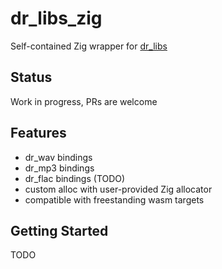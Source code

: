 # dr_libs_zig

Self-contained Zig wrapper for [dr_libs](https://github.com/mackron/dr_libs)

## Status
Work in progress, PRs are welcome

## Features
- dr_wav bindings
- dr_mp3 bindings
- dr_flac bindings (TODO)
- custom alloc with user-provided Zig allocator
- compatible with freestanding wasm targets

## Getting Started
TODO
